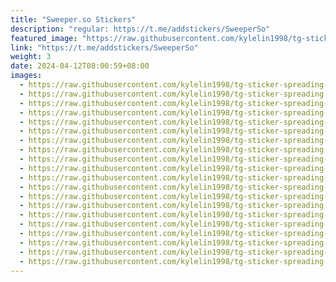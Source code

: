 ```yaml
---
title: "Sweeper.so Stickers"
description: "regular: https://t.me/addstickers/SweeperSo"
featured_image: "https://raw.githubusercontent.com/kylelin1998/tg-sticker-spreading-worldwide-images/main/img/cf3887b2-7487-4009-b76d-e4ba4e4f74b6.jpg"
link: "https://t.me/addstickers/SweeperSo"
weight: 3
date: 2024-04-12T08:00:59+08:00
images:
  - https://raw.githubusercontent.com/kylelin1998/tg-sticker-spreading-worldwide-images/main/img/cf3887b2-7487-4009-b76d-e4ba4e4f74b6.jpg
  - https://raw.githubusercontent.com/kylelin1998/tg-sticker-spreading-worldwide-images/main/img/6db10b8f-f7c3-4815-8a83-a2f2ad4323d5.jpg
  - https://raw.githubusercontent.com/kylelin1998/tg-sticker-spreading-worldwide-images/main/img/144e56b0-e46c-4702-a702-695878beda95.jpg
  - https://raw.githubusercontent.com/kylelin1998/tg-sticker-spreading-worldwide-images/main/img/25ef3aa5-e9c3-4e49-9f5c-9c413023200d.jpg
  - https://raw.githubusercontent.com/kylelin1998/tg-sticker-spreading-worldwide-images/main/img/4ce08f46-a44a-4ea3-b704-afc22b0300b8.jpg
  - https://raw.githubusercontent.com/kylelin1998/tg-sticker-spreading-worldwide-images/main/img/f0b76233-b386-464f-8729-e8cdde54c627.jpg
  - https://raw.githubusercontent.com/kylelin1998/tg-sticker-spreading-worldwide-images/main/img/e5a6662a-6a7e-4fb1-b9a3-66bb60770cec.jpg
  - https://raw.githubusercontent.com/kylelin1998/tg-sticker-spreading-worldwide-images/main/img/63b1bf82-bc6e-4c74-b256-1c460c4f33cd.jpg
  - https://raw.githubusercontent.com/kylelin1998/tg-sticker-spreading-worldwide-images/main/img/04ffa071-2ad5-4c45-8f3b-c77cd5c732bc.jpg
  - https://raw.githubusercontent.com/kylelin1998/tg-sticker-spreading-worldwide-images/main/img/e3315ed4-df9d-4972-9364-041ffaaed98c.jpg
  - https://raw.githubusercontent.com/kylelin1998/tg-sticker-spreading-worldwide-images/main/img/fc8f6b66-22d5-4b42-83f8-1716a5d9fd93.jpg
  - https://raw.githubusercontent.com/kylelin1998/tg-sticker-spreading-worldwide-images/main/img/7643e20a-b97d-477f-bb78-1daab7574f8a.jpg
  - https://raw.githubusercontent.com/kylelin1998/tg-sticker-spreading-worldwide-images/main/img/f2e03315-29c7-4f08-9a5b-f26eb1b01d27.jpg
  - https://raw.githubusercontent.com/kylelin1998/tg-sticker-spreading-worldwide-images/main/img/999b8f14-66b5-42a8-850a-06c376316164.jpg
  - https://raw.githubusercontent.com/kylelin1998/tg-sticker-spreading-worldwide-images/main/img/9835510e-ae97-475a-a74f-133fde87984c.jpg
  - https://raw.githubusercontent.com/kylelin1998/tg-sticker-spreading-worldwide-images/main/img/59afa37f-9565-4ebc-b249-27409dfcf0a3.jpg
  - https://raw.githubusercontent.com/kylelin1998/tg-sticker-spreading-worldwide-images/main/img/1d6000da-d1f3-4e52-baed-64f17ff9a2a0.jpg
  - https://raw.githubusercontent.com/kylelin1998/tg-sticker-spreading-worldwide-images/main/img/0184472b-140b-4222-a2b6-fad261dd4a4a.jpg
  - https://raw.githubusercontent.com/kylelin1998/tg-sticker-spreading-worldwide-images/main/img/c77c8da7-3334-4b8e-a2ef-b594a6573f98.jpg
  - https://raw.githubusercontent.com/kylelin1998/tg-sticker-spreading-worldwide-images/main/img/f77d5389-ab60-4ae9-b28a-c55dac141d57.jpg
---
```

